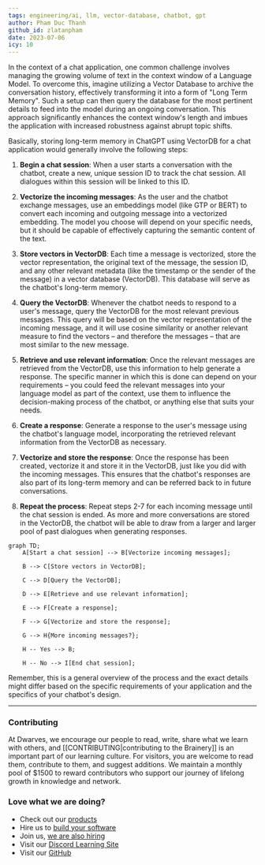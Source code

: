 ```yaml
---
tags: engineering/ai, llm, vector-database, chatbot, gpt
author: Pham Duc Thanh
github_id: zlatanpham
date: 2023-07-06
icy: 10
---
```


In the context of a chat application, one common challenge involves managing the growing volume of text in the context window of a Language Model. To overcome this, imagine utilizing a Vector Database to archive the conversation history, effectively transforming it into a form of "Long Term Memory". Such a setup can then query the database for the most pertinent details to feed into the model during an ongoing conversation. This approach significantly enhances the context window's length and imbues the application with increased robustness against abrupt topic shifts.

Basically, storing long-term memory in ChatGPT using VectorDB for a chat application would generally involve the following steps:

1.  **Begin a chat session**: When a user starts a conversation with the chatbot, create a new, unique session ID to track the chat session. All dialogues within this session will be linked to this ID.

2.  **Vectorize the incoming messages**: As the user and the chatbot exchange messages, use an embeddings model (like GTP or BERT) to convert each incoming and outgoing message into a vectorized embedding. The model you choose will depend on your specific needs, but it should be capable of effectively capturing the semantic content of the text.

3.  **Store vectors in VectorDB**: Each time a message is vectorized, store the vector representation, the original text of the message, the session ID, and any other relevant metadata (like the timestamp or the sender of the message) in a vector database (VectorDB). This database will serve as the chatbot's long-term memory.

4.  **Query the VectorDB**: Whenever the chatbot needs to respond to a user's message, query the VectorDB for the most relevant previous messages. This query will be based on the vector representation of the incoming message, and it will use cosine similarity or another relevant measure to find the vectors – and therefore the messages – that are most similar to the new message.

5.  **Retrieve and use relevant information**: Once the relevant messages are retrieved from the VectorDB, use this information to help generate a response. The specific manner in which this is done can depend on your requirements – you could feed the relevant messages into your language model as part of the context, use them to influence the decision-making process of the chatbot, or anything else that suits your needs.

6.  **Create a response**: Generate a response to the user's message using the chatbot's language model, incorporating the retrieved relevant information from the VectorDB as necessary.

7.  **Vectorize and store the response**: Once the response has been created, vectorize it and store it in the VectorDB, just like you did with the incoming messages. This ensures that the chatbot's responses are also part of its long-term memory and can be referred back to in future conversations.

8.  **Repeat the process**: Repeat steps 2-7 for each incoming message until the chat session is ended. As more and more conversations are stored in the VectorDB, the chatbot will be able to draw from a larger and larger pool of past dialogues when generating responses.

```mermaid
graph TD;
	A[Start a chat session] --> B[Vectorize incoming messages];

	B --> C[Store vectors in VectorDB];

	C --> D[Query the VectorDB];

	D --> E[Retrieve and use relevant information];

	E --> F[Create a response];

	F --> G[Vectorize and store the response];

	G --> H{More incoming messages?};

	H -- Yes --> B;

	H -- No --> I[End chat session];
```

Remember, this is a general overview of the process and the exact details might differ based on the specific requirements of your application and the specifics of your chatbot's design.



---
<!-- cta -->
### Contributing

At Dwarves, we encourage our people to read, write, share what we learn with others, and [[CONTRIBUTING|contributing to the Brainery]] is an important part of our learning culture. For visitors, you are welcome to read them, contribute to them, and suggest additions. We maintain a monthly pool of $1500 to reward contributors who support our journey of lifelong growth in knowledge and network.

### Love what we are doing?

- Check out our [products](https://superbits.co)
- Hire us to [build your software](https://d.foundation)
- Join us, [we are also hiring](https://github.com/dwarvesf/WeAreHiring)
- Visit our [Discord Learning Site](https://discord.gg/dzNBpNTVEZ)
- Visit our [GitHub](https://github.com/dwarvesf)